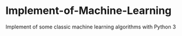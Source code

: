 # Implement-of-Machine-Learning
Implement of some classic machine learning algorithms with Python 3

